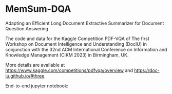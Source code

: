 # MemSum-DQA
Adapting an Efficient Long Document Extractive Summarizer for Document Question Answering

The code and data for the Kaggle Competition PDF-VQA of The first Workshop on Document Intelligence and Understanding (DocIU) in conjunction with the 32nd ACM International Conference on Information and Knowledge Management (CIKM 2023) in Birmingham, UK.

More details are available at https://www.kaggle.com/competitions/pdfvqa/overview  and  https://doc-iu.github.io/#three

End-to-end jupyter notebook: 
